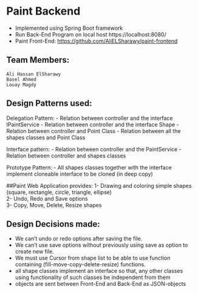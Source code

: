 # Paint Backend
- Implemented using Spring Boot framework
- Run Back-End Program on local host https://localhost:8080/ 
- Paint Front-End: https://github.com/AliELSharawy/paint-frontend

## Team Members:
    Ali Hassan ElSharawy
    Basel Ahmed
    Louay Magdy
    
## Design Patterns used:
   Delegation Pattern:
        - Relation between controller and the interface IPaintService
        - Relation between controller and the interface Shape
        - Relation between controller and Point Class
        - Relation between all the shapes classes and Point Class
   
   Interface pattern:
        - Relation between controller and the PaintService
        - Relation between controller and shapes classes
    
   Prototype Pattern:
        - All shapes classes together with the interface implement cloneable interface to be cloned (in deep copy)
   
##Paint Web Application provides:
 1- Drawing and coloring simple shapes (square, rectangle, circle, triangle, ellipse)\
 2- Undo, Redo and Save options\
 3- Copy, Move, Delete, Resize shapes
 
## Design Decisions made:
  - We can’t undo or redo options after saving the file.
  - We can’t use save options without previously using save as option to create new file.
  - We must use Cursor from shape list to be able to use function containing (fill-move-copy-delete-resize) functions.
  - all shape classes implement an interface so that, any other classes using functionality of such classes be independent from them
  - objects are sent between Front-End and Back-End as JSON-objects
